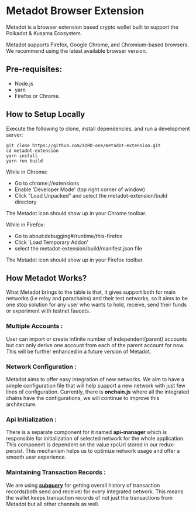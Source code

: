 # Metadot Browser Extension

Metadot is a browser extension based crypto wallet built to support the Polkadot & Kusama Ecosystem. 

Metadot supports Firefox, Google Chrome, and Chromium-based browsers. We recommend using the latest available browser version.


## Pre-requisites:

-   Node.js
-   yarn
-   Firefox or Chrome.

## How to Setup Locally

Execute the following to clone, install dependencies, and run a development server:

```
git clone https://github.com/XORD-one/metadot-extension.git
cd metadot-extension
yarn install
yarn run build

```

While in Chrome:

-   Go to chrome://extensions
-   Enable 'Developer Mode' (top right corner of window)
-   Click "Load Unpacked" and select the metadot-extension/build directory

The Metadot icon should show up in your Chrome toolbar.

While in Firefox:

-   Go to about:debugging#/runtime/this-firefox
-   Click 'Load Temporary Addon'
-   select the metadot-extension/build/manifest.json file

The Metadot icon should show up in your Firefox toolbar.

## How Metadot Works?

What Metadot brings to the table is that, it gives support both for main networks (i.e relay and parachains) and their test networks, so it aims to be one stop solution for any user who wants to hold, receive, send their funds or experiment with testnet faucets.

### Multiple Accounts :
User can import or create infinite number of independent(parent) accounts but can only derive one account from each of the parent account for now. This will be further enhanced in a future version of Metadot.

### Network Configuration :
Metadot aims to offer easy integration of new networks. We aim to have a simple configuration file that will help support a new network with just few lines of configuration. Currently, there is **onchain.js** where all the integrated chains have the configurations, we will continue to improve this architecture.

### Api Initialization :
There is a separate component for it named **api-manager** which is responsible for initialization of selected network for the whole application. This component is dependent on the value rpcUrl stored in our redux-persist. This mechanism helps us to optimize network usage and offer a smooth user experience.

### Maintaining Transaction Records :
We are using **[subquery](https://subquery.network/)** for getting overall history of transaction records(both send and receive) for every integrated network. This means the wallet keeps transaction records of not just the transactions from Metadot but all other channels as well.

